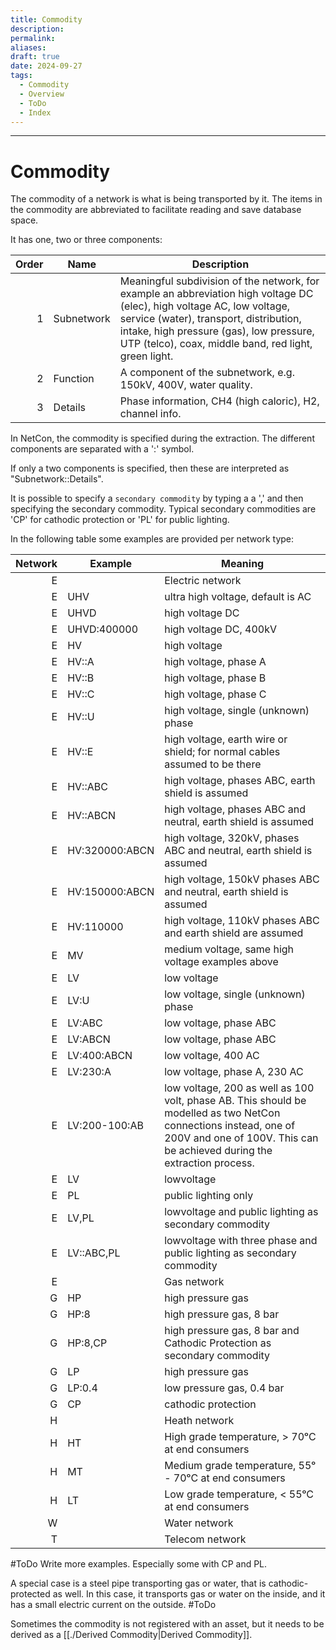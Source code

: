 ```yaml
---
title: Commodity
description: 
permalink: 
aliases: 
draft: true
date: 2024-09-27
tags:
  - Commodity
  - Overview
  - ToDo
  - Index
---
```

---
# Commodity

The commodity of a network is what is being transported by it.
The items in the commodity are abbreviated to facilitate reading and save database space.

It has one, two or three components:

| Order | Name       | Description |
| ----: | ---------- | ----------- |
|     1 | Subnetwork | Meaningful subdivision of the network, for example an abbreviation high voltage DC (elec), high voltage AC, low voltage, service (water), transport, distribution, intake, high pressure (gas), low pressure, UTP (telco), coax, middle band, red light, green light. |
|     2 | Function   | A component of the subnetwork, e.g. 150kV, 400V, water quality. |
|     3 | Details    | Phase information, CH4 (high caloric), H2, channel info. |

In NetCon, the commodity is specified during the extraction.
The different components are separated with a ':' symbol.

If only a two components is specified, then these are interpreted as "Subnetwork::Details".

It is possible to specify a `secondary commodity` by typing a a ',' and then specifying the secondary commodity.
Typical secondary commodities are 'CP' for cathodic protection or 'PL' for public lighting. 

In the following table some examples are provided per network type:

| Network | Example        | Meaning                                                                                                                                                                                     |
| ------: | -------------- | ------------------------------------------------------------------------------------------------------------------------------------------------------------------------------------------- |
|       E |                | Electric network                                                                                                                                                                            |
|       E | UHV            | ultra high voltage, default is AC                                                                                                                                                           |
|       E | UHVD           | high voltage DC                                                                                                                                                                             |
|       E | UHVD:400000    | high voltage DC, 400kV                                                                                                                                                                      |
|       E | HV             | high voltage                                                                                                                                                                                |
|       E | HV::A          | high voltage, phase A                                                                                                                                                                       |
|       E | HV::B          | high voltage, phase B                                                                                                                                                                       |
|       E | HV::C          | high voltage, phase C                                                                                                                                                                       |
|       E | HV::U          | high voltage, single (unknown) phase                                                                                                                                                        |
|       E | HV::E          | high voltage, earth wire or shield; for normal cables assumed to be there                                                                                                                   |
|       E | HV::ABC        | high voltage, phases ABC, earth shield is assumed                                                                                                                                           |
|       E | HV::ABCN       | high voltage, phases ABC and neutral, earth shield is assumed                                                                                                                               |
|       E | HV:320000:ABCN | high voltage, 320kV, phases ABC and neutral, earth shield is assumed                                                                                                                        |
|       E | HV:150000:ABCN | high voltage, 150kV phases ABC and neutral, earth shield is assumed                                                                                                                         |
|       E | HV:110000      | high voltage, 110kV phases ABC and earth shield are assumed                                                                                                                                 |
|       E | MV             | medium voltage, same high voltage examples above                                                                                                                                            |
|       E | LV             | low voltage                                                                                                                                                                                 |
|       E | LV:U           | low voltage, single (unknown) phase                                                                                                                                                         |
|       E | LV:ABC         | low voltage, phase ABC                                                                                                                                                                      |
|       E | LV:ABCN        | low voltage, phase ABC                                                                                                                                                                      |
|       E | LV:400:ABCN    | low voltage, 400 AC                                                                                                                                                                         |
|       E | LV:230:A       | low voltage, phase A, 230 AC                                                                                                                                                                |
|       E | LV:200-100:AB  | low voltage, 200 as well as 100 volt, phase AB. This should be modelled as two NetCon connections instead, one of 200V and one of 100V. This can be achieved during the extraction process. |
|       E | LV             | lowvoltage                                                                                                                                                                                  |
|       E | PL             | public lighting only                                                                                                                                                                        |
|       E | LV,PL          | lowvoltage and public lighting as secondary commodity                                                                                                                                       |
|       E | LV::ABC,PL     | lowvoltage with three phase and public lighting as secondary commodity                                                                                                                      |
|       E |                | Gas network                                                                                                                                                                                 |
|       G | HP             | high pressure gas                                                                                                                                                                           |
|       G | HP:8           | high pressure gas, 8 bar                                                                                                                                                                    |
|       G | HP:8,CP        | high pressure gas, 8 bar and Cathodic Protection as secondary commodity                                                                                                                     |
|       G | LP             | high pressure gas                                                                                                                                                                           |
|       G | LP:0.4         | low pressure gas, 0.4 bar                                                                                                                                                                   |
|       G | CP             | cathodic protection                                                                                                                                                                         |
|       H |                | Heath network                                                                                                                                                                               |
|       H | HT             | High grade temperature, > 70ᵒC at end consumers                                                                                                                                             |
|       H | MT             | Medium grade temperature, 55ᵒ - 70ᵒC at end consumers                                                                                                                                       |
|       H | LT             | Low grade temperature, < 55ᵒC at end consumers                                                                                                                                              |
|       W |                | Water network                                                                                                                                                                               |
|       T |                | Telecom network                                                                                                                                                                             |

#ToDo Write more examples.
Especially some with CP and PL.

A special case is a steel pipe transporting gas or water, that is cathodic-protected as well.
In this case, it transports gas or water on the inside, and it has a small electric current on the outside.
#ToDo

Sometimes the commodity is not registered with an asset, but it needs to be derived as a [[./Derived Commodity|Derived Commodity]].

